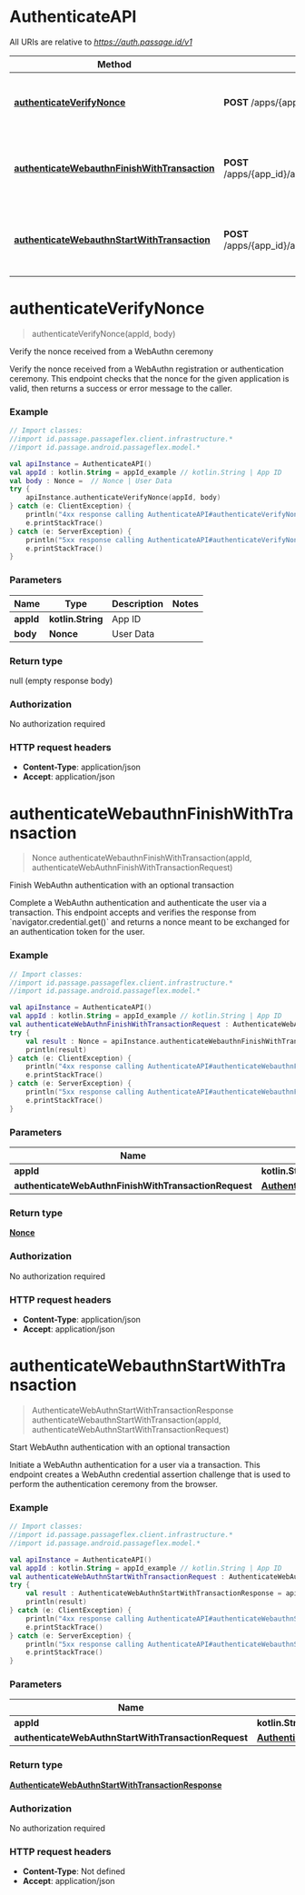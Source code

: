 # AuthenticateAPI

All URIs are relative to *https://auth.passage.id/v1*

Method | HTTP request | Description
------------- | ------------- | -------------
[**authenticateVerifyNonce**](AuthenticateAPI.md#authenticateVerifyNonce) | **POST** /apps/{app_id}/authenticate/verify | Verify the nonce received from a WebAuthn ceremony
[**authenticateWebauthnFinishWithTransaction**](AuthenticateAPI.md#authenticateWebauthnFinishWithTransaction) | **POST** /apps/{app_id}/authenticate/transactions/webauthn/finish | Finish WebAuthn authentication with an optional transaction
[**authenticateWebauthnStartWithTransaction**](AuthenticateAPI.md#authenticateWebauthnStartWithTransaction) | **POST** /apps/{app_id}/authenticate/transactions/webauthn/start | Start WebAuthn authentication with an optional transaction


<a name="authenticateVerifyNonce"></a>
# **authenticateVerifyNonce**
> authenticateVerifyNonce(appId, body)

Verify the nonce received from a WebAuthn ceremony

Verify the nonce received from a WebAuthn registration or authentication ceremony. This endpoint checks that the nonce for the given application is valid, then returns a success or error message to the caller.

### Example
```kotlin
// Import classes:
//import id.passage.passageflex.client.infrastructure.*
//import id.passage.android.passageflex.model.*

val apiInstance = AuthenticateAPI()
val appId : kotlin.String = appId_example // kotlin.String | App ID
val body : Nonce =  // Nonce | User Data
try {
    apiInstance.authenticateVerifyNonce(appId, body)
} catch (e: ClientException) {
    println("4xx response calling AuthenticateAPI#authenticateVerifyNonce")
    e.printStackTrace()
} catch (e: ServerException) {
    println("5xx response calling AuthenticateAPI#authenticateVerifyNonce")
    e.printStackTrace()
}
```

### Parameters

Name | Type | Description  | Notes
------------- | ------------- | ------------- | -------------
 **appId** | **kotlin.String**| App ID |
 **body** | **Nonce**| User Data |

### Return type

null (empty response body)

### Authorization

No authorization required

### HTTP request headers

 - **Content-Type**: application/json
 - **Accept**: application/json

<a name="authenticateWebauthnFinishWithTransaction"></a>
# **authenticateWebauthnFinishWithTransaction**
> Nonce authenticateWebauthnFinishWithTransaction(appId, authenticateWebAuthnFinishWithTransactionRequest)

Finish WebAuthn authentication with an optional transaction

Complete a WebAuthn authentication and authenticate the user via a transaction. This endpoint accepts and verifies the response from &#x60;navigator.credential.get()&#x60; and returns a nonce meant to be exchanged for an authentication token for the user.

### Example
```kotlin
// Import classes:
//import id.passage.passageflex.client.infrastructure.*
//import id.passage.android.passageflex.model.*

val apiInstance = AuthenticateAPI()
val appId : kotlin.String = appId_example // kotlin.String | App ID
val authenticateWebAuthnFinishWithTransactionRequest : AuthenticateWebAuthnFinishWithTransactionRequest =  // AuthenticateWebAuthnFinishWithTransactionRequest | 
try {
    val result : Nonce = apiInstance.authenticateWebauthnFinishWithTransaction(appId, authenticateWebAuthnFinishWithTransactionRequest)
    println(result)
} catch (e: ClientException) {
    println("4xx response calling AuthenticateAPI#authenticateWebauthnFinishWithTransaction")
    e.printStackTrace()
} catch (e: ServerException) {
    println("5xx response calling AuthenticateAPI#authenticateWebauthnFinishWithTransaction")
    e.printStackTrace()
}
```

### Parameters

Name | Type | Description  | Notes
------------- | ------------- | ------------- | -------------
 **appId** | **kotlin.String**| App ID |
 **authenticateWebAuthnFinishWithTransactionRequest** | [**AuthenticateWebAuthnFinishWithTransactionRequest**](AuthenticateWebAuthnFinishWithTransactionRequest.md)|  |

### Return type

[**Nonce**](Nonce.md)

### Authorization

No authorization required

### HTTP request headers

 - **Content-Type**: application/json
 - **Accept**: application/json

<a name="authenticateWebauthnStartWithTransaction"></a>
# **authenticateWebauthnStartWithTransaction**
> AuthenticateWebAuthnStartWithTransactionResponse authenticateWebauthnStartWithTransaction(appId, authenticateWebAuthnStartWithTransactionRequest)

Start WebAuthn authentication with an optional transaction

Initiate a WebAuthn authentication for a user via a transaction. This endpoint creates a WebAuthn credential assertion challenge that is used to perform the authentication ceremony from the browser.

### Example
```kotlin
// Import classes:
//import id.passage.passageflex.client.infrastructure.*
//import id.passage.android.passageflex.model.*

val apiInstance = AuthenticateAPI()
val appId : kotlin.String = appId_example // kotlin.String | App ID
val authenticateWebAuthnStartWithTransactionRequest : AuthenticateWebAuthnStartWithTransactionRequest =  // AuthenticateWebAuthnStartWithTransactionRequest | 
try {
    val result : AuthenticateWebAuthnStartWithTransactionResponse = apiInstance.authenticateWebauthnStartWithTransaction(appId, authenticateWebAuthnStartWithTransactionRequest)
    println(result)
} catch (e: ClientException) {
    println("4xx response calling AuthenticateAPI#authenticateWebauthnStartWithTransaction")
    e.printStackTrace()
} catch (e: ServerException) {
    println("5xx response calling AuthenticateAPI#authenticateWebauthnStartWithTransaction")
    e.printStackTrace()
}
```

### Parameters

Name | Type | Description  | Notes
------------- | ------------- | ------------- | -------------
 **appId** | **kotlin.String**| App ID |
 **authenticateWebAuthnStartWithTransactionRequest** | [**AuthenticateWebAuthnStartWithTransactionRequest**](AuthenticateWebAuthnStartWithTransactionRequest.md)|  | [optional]

### Return type

[**AuthenticateWebAuthnStartWithTransactionResponse**](AuthenticateWebAuthnStartWithTransactionResponse.md)

### Authorization

No authorization required

### HTTP request headers

 - **Content-Type**: Not defined
 - **Accept**: application/json

